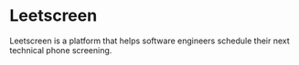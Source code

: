 # Leetscreen
Leetscreen is a platform that helps software engineers schedule their next technical phone screening.
